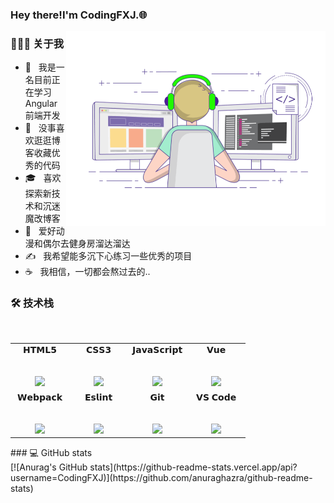  
### Hey there!I'm CodingFXJ.🌐 

<img align="right" alt="GIF" src="https://raw.githubusercontent.com/devSouvik/devSouvik/master/gif3.gif" width="415"   />
 
<h3 > 👨🏻‍💻 关于我 </h3>

- 🔭 &nbsp; 我是一名目前正在学习 Angular 前端开发
- 🤔 &nbsp; 没事喜欢逛逛博客收藏优秀的代码
- 🎓 &nbsp; 喜欢探索新技术和沉迷魔改博客
- 🌱 &nbsp; 爱好动漫和偶尔去健身房溜达溜达
- ✍️ &nbsp; 我希望能多沉下心练习一些优秀的项目
- ☕ &nbsp; 我相信，一切都会熬过去的.. 
 

<h3>🛠 技术栈</h3>

<br>
<table >
  <tbody>
    <tr valign="top">
      <td width="25%" align="center">
        <span>𝗛𝗧𝗠𝗟𝟱</span><br><br><br>
        <img height="64px"  src="https://cdn.svgporn.com/logos/html-5.svg">
      </td>
      <td width="25%" align="center">
        <span>𝗖𝗦𝗦𝟯</span><br><br><br>
        <img height="64px" src="https://cdn.svgporn.com/logos/css-3.svg">
      </td>
      <td width="25%" align="center">
        <span>𝗝𝗮𝘃𝗮𝗦𝗰𝗿𝗶𝗽𝘁</span><br><br><br>
        <img height="64px" src="https://cdn.svgporn.com/logos/javascript.svg">
      </td>
      <td width="25%" align="center">
        <span>𝗩𝘂𝗲</span><br><br><br>
        <img height="64px" src="https://cdn.svgporn.com/logos/vue.svg">
      </td>
    </tr>
    <tr valign="top">
      <td width="25%" align="center">
        <span>𝗪𝗲𝗯𝗽𝗮𝗰𝗸</span><br><br><br>
        <img height="64px" src="https://cdn.svgporn.com/logos/webpack.svg">
      </td>
      <td width="25%" align="center">
        <span>𝗘𝘀𝗹𝗶𝗻𝘁</span><br><br><br>
        <img height="64px" src="https://cdn.svgporn.com/logos/eslint.svg">
      </td>
      <td width="25%" align="center">
        <span>𝗚𝗶𝘁</span><br><br><br>
        <img height="64px" src="https://cdn.svgporn.com/logos/git-icon.svg">
      </td>
      <td width="25%" align="center">
        <span>𝗩𝗦 𝗖𝗼𝗱𝗲</span><br><br><br>
        <img height="64px" src="https://cdn.svgporn.com/logos/visual-studio-code.svg">
      </td>
    </tr>
  
  </tbody>
</table>
### 💻  GitHub stats
<br>
[![Anurag's GitHub stats](https://github-readme-stats.vercel.app/api?username=CodingFXJ)](https://github.com/anuraghazra/github-readme-stats)
<br>







